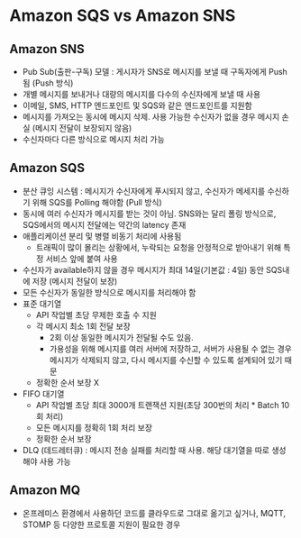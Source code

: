 # Amazon SQS vs Amazon SNS

## Amazon SNS 
- Pub Sub(출판-구독) 모델 : 게시자가 SNS로 메시지를 보낼 때 구독자에게 Push됨 (Push 방식)
- 개별 메시지를 보내거나 대량의 메시지를 다수의 수신자에게 보낼 때 사용
- 이메일, SMS, HTTP 엔드포인트 및 SQS와 같은 엔드포인트를 지원함
- 메시지를 가져오는 동시에 메시지 삭제. 사용 가능한 수신자가 없을 경우 메시지 손실 (메시지 전달이 보장되지 않음)
- 수신자마다 다른 방식으로 메시지 처리 가능

## Amazon SQS
- 분산 큐잉 시스템 : 메시지가 수신자에게 푸시되지 않고, 수신자가 메세지를 수신하기 위해 SQS를 Polling 해야함 (Pull 방식)
- 동시에 여러 수신자가 메시지를 받는 것이 아님. SNS와는 달리 폴링 방식으로, SQS에서의 메시지 전달에는 약간의 latency 존재
- 애플리케이션 분리 및 병렬 비동기 처리에 사용됨
    - 트래픽이 많이 몰리는 상황에서, 누락되는 요청을 안정적으로 받아내기 위해 특정 서비스 앞에 붙여 사용
- 수신자가 available하지 않을 경우 메시지가 최대 14일(기본값 : 4일) 동안 SQS내에 저장 (메시지 전달이 보장)
- 모든 수신자가 동일한 방식으로 메시지를 처리해야 함
- 표준 대기열
    - API 작업별 초당 무제한 호출 수 지원
    - 각 메시지 최소 1회 전달 보장
        - 2회 이상 동일한 메시지가 전달될 수도 있음.
        - 가용성을 위해 메시지를 여러 서버에 저장하고, 서버가 사용될 수 없는 경우 메시지가 삭제되지 않고, 다시 메시지를 수신할 수 있도록 설계되어 있기 때문
    - 정확한 순서 보장 X
- FIFO 대기열
    - API 작업별 초당 최대 3000개 트랜잭션 지원(초당 300번의 처리 * Batch 10회 처리)
    - 모든 메시지를 정확히 1회 처리 보장
    - 정확한 순서 보장
- DLQ (데드레터큐) : 메시지 전송 실패를 처리할 때 사용. 해당 대기열을 따로 생성해야 사용 가능

## Amazon MQ
- 온프레미스 환경에서 사용하던 코드를 클라우드로 그대로 옮기고 싶거나, MQTT, STOMP 등 다양한 프로토콜 지원이 필요한 경우
